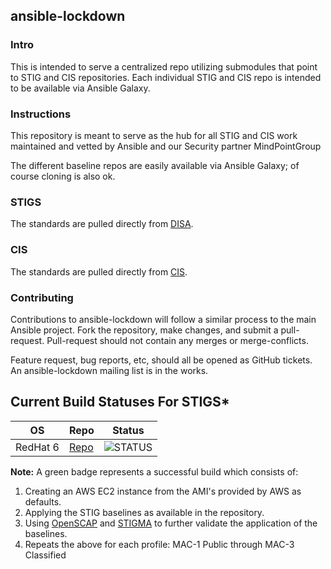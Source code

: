 ansible-lockdown
----------------

### Intro

This is intended to serve a centralized repo utilizing submodules that point to STIG and CIS repositories. Each individual STIG and CIS repo is intended to be available via Ansible Galaxy.

### Instructions

This repository is meant to serve as the hub for all STIG and CIS work maintained and vetted by Ansible and our Security partner MindPointGroup

The different baseline repos are easily available via Ansible Galaxy; of course cloning  is also ok.


### STIGS

The standards are pulled directly from [DISA]. 


### CIS 

The standards are pulled directly from [CIS].


### Contributing

Contributions to ansible-lockdown will follow a similar process to the main Ansible project. Fork the repository, make changes, and submit a pull-request. Pull-request should not contain any merges or merge-conflicts.

Feature request, bug reports, etc, should all be opened as GitHub tickets. An ansible-lockdown mailing list is in the works.


Current Build Statuses For STIGS*
--------------------------------

|    OS    |     Repo     |         Status          | 
| ---------|--------------|--------------------------
| RedHat 6 |   [Repo][0]  | ![STATUS][rhel6status]  |

**Note:** A green badge represents a successful build which consists of:
  1. Creating an AWS EC2 instance from the AMI's provided by AWS as defaults.
  2. Applying the STIG baselines as available in the repository.
  3. Using [OpenSCAP][openscap] and [STIGMA][stigma-repo] to further validate the application of the baselines.
  4. Repeats the above for each profile: MAC-1 Public through MAC-3 Classified



[0]:https://github.com/nousdefions/ansible-role-stig
[rhel6status]:https://codeship.com/projects/6ff25160-95b3-0132-d4fc-466960a0e7d2/status?branch=devel
[DISA]:http://iase.disa.mil/stigs/Pages/index.aspx
[CIS]:https://benchmarks.cisecurity.org
[stigma-repo]:https://github.com/defionscode/STIGMA
[openscap]:http://www.open-scap.org/page/Main_Page
